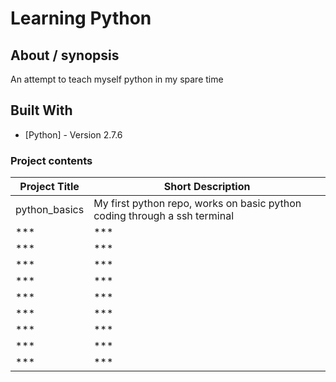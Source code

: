 # Learning Python

## About / synopsis
An attempt to teach myself python in my spare time

## Built With

* [Python] - Version 2.7.6

### Project contents

| Project Title | Short Description |
| --- | --- |
|python_basics|My first python repo, works on basic python coding through a ssh terminal|
|***|***|
|***|***|
|***|***|
|***|***|
|***|***|
|***|***|
|***|***|
|***|***|
|***|***|